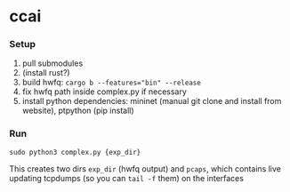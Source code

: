 ccai
====

### Setup
1. pull submodules
2. (install rust?)
3. build hwfq: `cargo b --features="bin" --release`
4. fix hwfq path inside complex.py if necessary
5. install python dependencies: mininet (manual git clone and install from website), ptpython (pip install)

### Run

`sudo python3 complex.py {exp_dir}`

This creates two dirs `exp_dir` (hwfq output) and `pcaps`, which contains live updating tcpdumps (so you can `tail -f` them) on the interfaces

